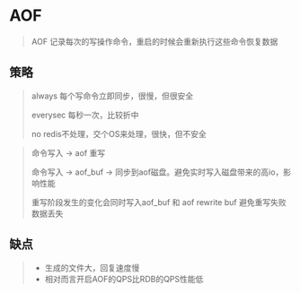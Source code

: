 # AOF

> AOF 记录每次的写操作命令，重启的时候会重新执行这些命令恢复数据

## 策略

> always 每个写命令立即同步，很慢，但很安全
>
> everysec 每秒一次，比较折中
>
> no   redis不处理，交个OS来处理，很快，但不安全



> 命令写入 -&gt; aof 重写
>
> 命令写入 -&gt; aof\_buf -&gt; 同步到aof磁盘。避免实时写入磁盘带来的高io，影响性能
>
> 重写阶段发生的变化会同时写入aof\_buf 和 aof rewrite buf 避免重写失败数据丢失

## 缺点

> * 生成的文件大，回复速度慢
> * 相对而言开启AOF的QPS比RDB的QPS性能低



